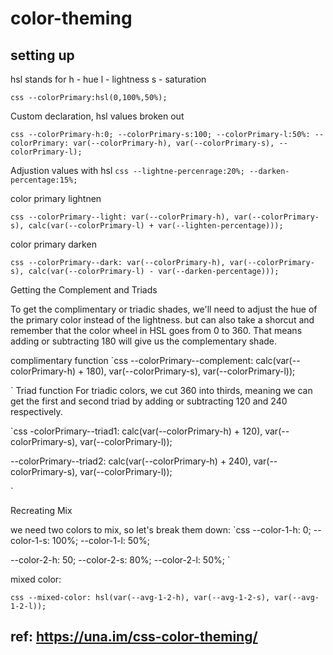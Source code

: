 # color-theming

## setting up

hsl stands for
h - hue
l - lightness
s - saturation

`css --colorPrimary:hsl(0,100%,50%); `

Custom declaration, hsl values broken out

`css --colorPrimary-h:0; --colorPrimary-s:100; --colorPrimary-l:50%: --colorPrimary: var(--colorPrimary-h), var(--colorPrimary-s), --colorPrimary-l); `

Adjustion values with hsl
`css --lightne-percenrage:20%; --darken-percentage:15%; `

color primary lightnen

`css --colorPrimary--light: var(--colorPrimary-h), var(--colorPrimary-s), calc(var(--colorPrimary-l) + var(--lighten-percentage))); `

color primary darken

`css --colorPrimary--dark: var(--colorPrimary-h), var(--colorPrimary-s), calc(var(--colorPrimary-l) - var(--darken-percentage))); `

Getting the Complement and Triads

To get the complimentary or triadic shades, we'll need to adjust the hue of the primary color instead of the lightness.
but can also take a shorcut and remember that the color wheel in HSL goes from 0 to 360. That means adding or subtracting 180 will give us the complementary shade.

complimentary function
`css
--colorPrimary--complement: calc(var(--colorPrimary-h) + 180), var(--colorPrimary-s), var(--colorPrimary-l));

`
Triad function
For triadic colors, we cut 360 into thirds, meaning we can get the first and second triad by adding or subtracting 120 and 240 respectively.

`css
-colorPrimary--triad1: calc(var(--colorPrimary-h) + 120), var(--colorPrimary-s), var(--colorPrimary-l));

--colorPrimary--triad2: calc(var(--colorPrimary-h) + 240), var(--colorPrimary-s), var(--colorPrimary-l));

`

Recreating Mix

we need two colors to mix, so let's break them down:
`css
--color-1-h: 0;
--color-1-s: 100%;
--color-1-l: 50%;

--color-2-h: 50;
--color-2-s: 80%;
--color-2-l: 50%;
`

mixed color:

`css --mixed-color: hsl(var(--avg-1-2-h), var(--avg-1-2-s), var(--avg-1-2-l)); `

## ref: https://una.im/css-color-theming/
